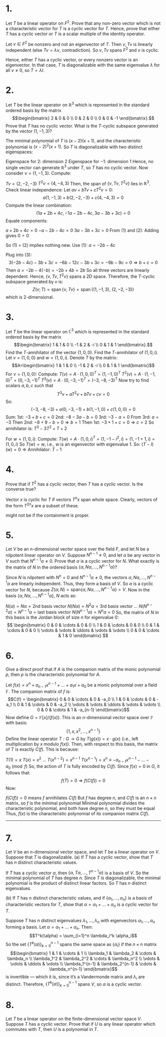 
# 1.
Let $T$ be a linear operator on $F^2$. Prove that any non-zero vector which is not a characteristic vector for $T$ is a cyclic vector for $T$. Hence, prove that either $T$ has a cyclic vector or $T$ is a scalar multiple of the identity operator.

Let $v \in F^2$ be nonzero and not an eigenvector of $T$. Then ${v, Tv}$ is linearly independent (else $Tv = \lambda v$, contradiction). So ${v, Tv}$ spans $F^2$ and $v$ is cyclic.

Hence, either $T$ has a cyclic vector, or every nonzero vector is an eigenvector. In that case, $T$ is diagonalizable with the same eigenvalue $\lambda$ for all $v \ne 0$, so $T = \lambda I$.

# 2.
Let $T$ be the linear operator on $\mathbb{R}^3$ which is represented in the standard ordered basis by the matrix
$$\begin{bmatrix} 2 & 0 & 0 \\ 0 & 2 & 0 \\ 0 & 0 & -1 \end{bmatrix}.$$
Prove that $T$ has no cyclic vector. What is the $T$-cyclic subspace generated by the vector $(1, -1, 3)$?



The minimal polynomial of $T$ is $(x - 2)(x + 1)$, and the characteristic polynomial is $(x - 2)^2(x + 1)$. So $T$ is diagonalizable with two distinct eigenspaces:

Eigenspace for $2$: dimension 2
Eigenspace for $-1$: dimension 1
Hence, no single vector can generate $\mathbb{R}^3$ under $T$, so $T$ has no cyclic vector.
Now consider $v = (1, -1, 3)$. Compute:

$Tv = (2, -2, -3)$
$T^2v = (4, -4, 3)$
Then, the span of $\{v, Tv, T^2v\}$ lies in $\mathbb{R}^3$. Check linear independence:
Let $a v + b Tv + c T^2v = 0$:
$$a(1, -1, 3) + b(2, -2, -3) + c(4, -4, 3) = 0$$Compute the linear combination:
$$(1a + 2b + 4c, -1a - 2b - 4c, 3a - 3b + 3c) = 0$$Equate components:

$a + 2b + 4c = 0$
$-a - 2b - 4c = 0$
$3a - 3b + 3c = 0$
From (1) and (2): Adding gives $0 = 0$

So (1) = (2) implies nothing new. Use (1): $a = -2b - 4c$

Plug into (3):
$$3(-2b - 4c) - 3b + 3c = -6b - 12c - 3b + 3c = -9b - 9c = 0 \Rightarrow b + c = 0$$Then $a = -2b - 4(-b) = -2b + 4b = 2b$
So all three vectors are linearly dependent. Hence, $\{v, Tv, T^2v\}$ spans a 2D space.
Therefore, the $T$-cyclic subspace generated by $v$ is:
$$Z(v; T) = \operatorname{span} \{v, Tv\} = \operatorname{span} \{(1, -1, 3),\ (2, -2, -3)\}$$
which is 2-dimensional.

# 3. 
Let $T$ be the linear operator on $\mathbb{C}^3$ which is represented in the standard ordered basis by the matrix
$$\begin{bmatrix} 1 & 1 & 0 \\ -1 & 2 & -i \\ 0 & 1 & 1 \end{bmatrix}.$$
Find the $T$-annihilator of the vector $(1, 0, 0)$. Find the $T$-annihilator of $(1, 0, i)$.
Let $v = (1, 0, 0)$ and $w = (1, 0, i)$. Denote $T$ by the matrix:
$$A=\begin{bmatrix} 1 & 1 & 0 \\ -1 & 2 & -i \\ 0 & 1 & 1 \end{bmatrix}$$
For $v = (1, 0, 0)$:
Compute:
$T(v) = A \cdot (1, 0, 0)^T = (1, -1, 0)^T$
$T^2(v) = A \cdot (1, -1, 0)^T = (0, -3, -1)^T$
$T^3(v) = A \cdot (0, -3, -1)^T = (-3, -8, -3)^T$
Now try to find scalars $a,b,c$ such that
$$T^3v + aT^2v + bTv + c v = 0$$So:$$(-3, -8, -3) + a(0, -3, -1) + b(1, -1, 0) + c(1, 0, 0) = 0$$
Sum:
1st: $-3 + b + c = 0$
2nd: $-8 - 3a - b = 0$
3rd: $-3 - a = 0$
From 3rd: $a = -3$
Then 2nd: $-8 + 9 - b = 0 \Rightarrow b = 1$
Then 1st: $-3 + 1 + c = 0 \Rightarrow c = 2$
So annihilator is:
$T^3 - 3T^2 + T + 2$

For $w = (1, 0, i)$:
Compute:
$T(w) = A \cdot (1, 0, i)^T = (1, -1 - i^2, i) = (1, -1 + 1, i) = (1, 0, i)$
So $T(w) = w$, i.e., $w$ is an eigenvector with eigenvalue $1$.
So:
$(T-I)(w)=0 \Rightarrow \text{Annihilator: } T-1$

# 4.
Prove that if $T^2$ has a cyclic vector, then $T$ has a cyclic vector. Is the converse true?

Vector $x$ is cyclic for $T$ if vectors $T^nx$ span whole space. Clearly, vectors of the form $T^{2n}x$ are a subset of these.

might not be if the containment is proper.
   
# 5.
Let $V$ be an $n$-dimensional vector space over the field $F$, and let $N$ be a nilpotent linear operator on $V$. Suppose $N^{n-1} \ne 0$, and let $\alpha$ be any vector in $V$ such that $N^{n-1}\alpha \ne 0$. Prove that $\alpha$ is a cyclic vector for $N$. What exactly is the matrix of $N$ in the ordered basis $\{\alpha, N\alpha, \dots, N^{n-1}\alpha\}$?


Since $N$ is nilpotent with $N^n = 0$ and $N^{n-1} \alpha \ne 0$, the vectors $\alpha, N\alpha, \dots, N^{n-1}\alpha$ are linearly independent. Thus, they form a basis of $V$.
So $\alpha$ is a cyclic vector for $N$, because $Z(\alpha; N) = \text{span}\{\alpha, N\alpha, \dots, N^{n-1}\alpha \} = V$.
Now in the basis $\{\alpha, N\alpha, \dots, N^{n-1}\alpha \}$, $N$ acts as:

$N(\alpha) = N\alpha = \text{2nd basis vector}$
$N(N\alpha) = N^2\alpha = \text{3rd basis vector}$
$\dots$
$N(N^{n-2}\alpha) = N^{n-1}\alpha = \text{last basis vector}$
$N(N^{n-1}\alpha) = N^n\alpha = 0$
So, the matrix of $N$ in this basis is the Jordan block of size $n$ for eigenvalue $0$:
$$
\begin{bmatrix}
0 & 0 & \cdots & 0 & 0 \\
1 & 0 & \cdots & 0 & 0 \\
0 & 1 & \cdots & 0 & 0 \\
\vdots & \vdots & \ddots & \vdots & \vdots \\
0 & 0 & \cdots & 1 & 0
\end{bmatrix}
$$


# 6.
Give a direct proof that if $A$ is the companion matrix of the monic polynomial $p$, then $p$ is the characteristic polynomial for $A$.

Let $f(x) = x^n + a_{n-1}x^{n-1} + \dots + a_1x + a_0$ be a monic polynomial over a field $\mathbb{F}$. The companion matrix of $f$ is:
$$C(f) = \begin{bmatrix}
0 & 0 & \cdots & 0 & -a_0 \\
1 & 0 & \cdots & 0 & -a_1 \\
0 & 1 & \cdots & 0 & -a_2 \\
\vdots & \vdots & \ddots & \vdots & \vdots \\
0 & 0 & \cdots & 1 & -a_{n-1}
\end{bmatrix}$$Now define $G = \mathbb{F}[x]/(f(x))$. This is an $n$-dimensional vector space over $\mathbb{F}$ with basis:$$\{1, x, x^2, \dots, x^{n-1}\}$$
Define the linear operator $T : G \to G$ by $T(g(x)) = x \cdot g(x)$ (i.e., left multiplication by $x$ modulo $f(x)$).
Then, with respect to this basis, the matrix of $T$ is exactly $C(f)$. This is because:

$T(1) = x$
$T(x) = x^2$
$\dots$
$T(x^{n-2}) = x^{n-1}$
$T(x^{n-1}) = x^n \equiv -a_{n-1}x^{n-1} - \dots - a_0 \pmod f$
So, the action of $T$ is fully encoded by $C(f)$. Since $f(x) = 0$ in $G$, it follows that:
$$f(T) = 0 \Rightarrow f(C(f)) = 0$$
Now:

$f(C(f)) = 0$ means $f$ annihilates $C(f)$
But $f$ has degree $n$, and $C(f)$ is an $n \times n$ matrix, so $f$ is the minimal polynomial
Minimal polynomial divides the characteristic polynomial, and both have degree $n$, so they must be equal
Thus, $f(x)$ is the characteristic polynomial of its companion matrix $C(f)$.

---

# 7.
Let $V$ be an $n$-dimensional vector space, and let $T$ be a linear operator on $V$. Suppose that $T$ is diagonalizable.
(a) If $T$ has a cyclic vector, show that $T$ has $n$ distinct characteristic values.


If $T$ has a cyclic vector $\alpha$, then $\{ \alpha, T\alpha, \dots, T^{n-1}\alpha \}$ is a basis of $V$. So the minimal polynomial of $T$ has degree $n$. Since $T$ is diagonalizable, the minimal polynomial is the product of distinct linear factors. So $T$ has $n$ distinct eigenvalues.

(b) If $T$ has $n$ distinct characteristic values, and if $\{\alpha_1, \dots, \alpha_n\}$ is a basis of characteristic vectors for $T$, show that $\alpha = \alpha_1 + \dots + \alpha_n$ is a cyclic vector for $T$.

Suppose $T$ has $n$ distinct eigenvalues $\lambda_1, \dots, \lambda_n$ with eigenvectors $\alpha_1, \dots, \alpha_n$ forming a basis. Let $\alpha = \alpha_1 + \dots + \alpha_n$.
Then:
$$T^k(\alpha) = \sum_{i=1}^n \lambda_i^k \alpha_i$$So the set $\{ T^k(\alpha) \}_{k=0}^{n-1}$ spans the same space as $\{ \alpha_i \}$ if the $n \times n$ matrix$$\begin{bmatrix}
1 & 1 & \cdots & 1 \\
\lambda_1 & \lambda_2 & \cdots & \lambda_n \\
\lambda_1^2 & \lambda_2^2 & \cdots & \lambda_n^2 \\
\vdots & \vdots & \ddots & \vdots \\
\lambda_1^{n-1} & \lambda_2^{n-1} & \cdots & \lambda_n^{n-1}
\end{bmatrix}$$
is invertible — which it is, since it’s a Vandermonde matrix and $\lambda_i$ are distinct.
Therefore, $\{ T^k(\alpha) \}_{k=0}^{n-1}$ spans $V$, so $\alpha$ is a cyclic vector.


# 8.
Let $T$ be a linear operator on the finite-dimensional vector space $V$. Suppose $T$ has a cyclic vector. Prove that if $U$ is any linear operator which commutes with $T$, then $U$ is a polynomial in $T$.